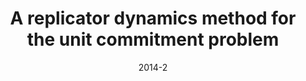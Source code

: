 ---
title: "A replicator dynamics method for the unit commitment problem"
collection: publications
permalink: /publication/2014-2
date: 2014-2
venue: '2014 Workshop on Modeling and Simulation of Cyber-Physical Energy Systems (MSCPES)'
citation: 'Khan, Sohail; Bosetti, Hadrien; Palensky, Peter; Gawlik, Wolfgang; '
paperurl: 'http://academicpages.github.io/files/paper2.pdf'
---